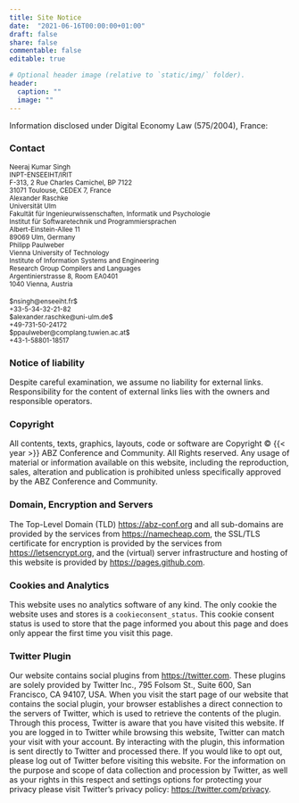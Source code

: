 ```yaml
---
title: Site Notice
date:  "2021-06-16T00:00:00+01:00"
draft: false
share: false
commentable: false
editable: true

# Optional header image (relative to `static/img/` folder).
header:
  caption: ""
  image: ""
---
```


Information disclosed under Digital Economy Law (575/2004), France:

### Contact

<div class="container">
<div class="row">

<div class="col-4">
<small>
Neeraj Kumar Singh <br>
INPT-ENSEEIHT/IRIT <br>
F-313, 2 Rue Charles Camichel, BP 7122 <br>
31071 Toulouse, CEDEX 7, France <br>
</small>
</div>

<div class="col-4">
<small>
Alexander Raschke <br>
Universität Ulm <br>
Fakultät für Ingenieurwissenschaften, Informatik und Psychologie <br>
Institut für Softwaretechnik und Programmiersprachen <br>
Albert-Einstein-Allee 11<br>
89069 Ulm, Germany <br>
</small>
</div>

<div class="col-4">
<small>
Philipp Paulweber<br>
Vienna University of Technology<br>
Institute of Information Systems and Engineering<br>
Research Group Compilers and Languages<br>
Argentinierstrasse 8, Room EA0401<br>
1040 Vienna, Austria<br>
</small>
</div>

</div> <!-- row -->

<br>

<div class="row">

<div class="col-4">
<small> $nsingh@enseeiht.fr$ </small> <br>
<small> +33-5-34-32-21-82 </small> <br>
</div>

<div class="col-4">
<small> $alexander.raschke@uni-ulm.de$ </small> <br>
<small> +49-731-50-24172 </small> <br>
</div>

<div class="col-4">
<small> $ppaulweber@complang.tuwien.ac.at$ </small> <br>
<small> +43-1-58801-18517 </small> <br>
</div>

</div> <!-- row -->
</div> <!-- container -->

### Notice of liability

Despite careful examination, we assume no liability for external links.
Responsibility for the content of external links lies with the owners and responsible operators.

### Copyright

All contents, texts, graphics, layouts, code or software are Copyright © {{< year >}} ABZ Conference and Community.
All Rights reserved.
Any usage of material or information available on this website, including the reproduction, sales, alteration and publication is prohibited unless specifically approved by the ABZ Conference and Community.

### Domain, Encryption and Servers

The Top-Level Domain (TLD) https://abz-conf.org and all sub-domains are provided by the services from https://namecheap.com, the SSL/TLS certificate for encryption is provided by the services from https://letsencrypt.org, and the (virtual) server infrastructure and hosting of this website is provided by https://pages.github.com.

### Cookies and Analytics

This website uses no analytics software of any kind.
The only cookie the website uses and stores is a `cookieconsent_status`.
This cookie consent status is used to store that the page informed you about this page and does only appear the first time you visit this page.

### Twitter Plugin

Our website contains social plugins from https://twitter.com.
These plugins are solely provided by Twitter Inc., 795 Folsom St., Suite 600, San Francisco, CA 94107, USA.
When you visit the start page of our website that contains the social plugin, your browser establishes a direct connection to the servers of Twitter, which is used to retrieve the contents of the plugin.
Through this process, Twitter is aware that you have visited this website.
If you are logged in to Twitter while browsing this website, Twitter can match your visit with your account.
By interacting with the plugin, this information is sent directly to Twitter and processed there.
If you would like to opt out, please log out of Twitter before visiting this website.
For the information on the purpose and scope of data collection and procession by Twitter, as well as your rights in this respect and settings options for protecting your privacy please visit Twitter’s privacy policy: https://twitter.com/privacy.
